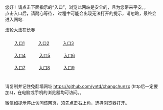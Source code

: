 您好！请点击下面指示的“入口”，浏览此网站是安全的，且为您带来平安。。 <br/>
点击入口后，请耐心等待， 过程中可能会出现无法打开的提示，请忽略，最终会进入网站. </br>

法轮大法在长春<br/>
<div style="padding:10px"><a style="margin:20px" target="_blank" href="https://d2ym6p4pyqlbs6.cloudfront.net/2Qpsp?rkfhbpsc" id="ccLink1" rel="nofollow">入口1</a> <a target="_blank" style="margin:20px" href="https://dey2hb08jn9dl.cloudfront.net/2Qpsp?cguwhq" id="ccLink2" rel="nofollow">入口2</a> <a style="margin:20px" target="_blank" href="https://d1sgvungjekw5s.cloudfront.net/2Qpsp?xsrzjgft" id="ccLink3" rel="nofollow">入口3</a></div>

<div style="padding:10px" ><a style="margin:20px" target="_blank" href="https://d2ym6p4pyqlbs6.cloudfront.net/2Qpsp?rkfhbpsc" id="ccLink4" rel="nofollow">入口4</a> <a style="margin:20px" href="https://dey2hb08jn9dl.cloudfront.net/2Qpsp?cguwhq" target="_blank" id="ccLink5" rel="nofollow">入口5</a> <a style="margin:20px" href="https://d1sgvungjekw5s.cloudfront.net/2Qpsp?xsrzjgft" target="_blank" id="ccLink6" rel="nofollow">入口6</a></div>

<div style="padding:10px"><a style="margin:20px" target="_blank" href="https://d2ym6p4pyqlbs6.cloudfront.net/2Qpsp?rkfhbpsc" id="ccLink7" rel="nofollow">入口7</a> <a style="margin:20px" href="https://dey2hb08jn9dl.cloudfront.net/2Qpsp?cguwhq" target="_blank" id="ccLink8" rel="nofollow">入口8</a> <a style="margin:20px" target="_blank" href="https://d1sgvungjekw5s.cloudfront.net/2Qpsp?xsrzjgft" id="ccLink9" rel="nofollow">入口9</a></div>

<br/>



请复制并记住免翻墙网址 https://github.com/yntd/changchunzx (http后一定要加s)，在电脑或手机的浏览器均可访问。。<br/>

微信如提示停止访问该网页，须先点击右上角，选择浏览器打开。
